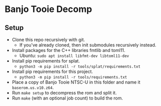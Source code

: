 # Banjo Tooie Decomp

## Setup

* Clone this repo recursively with git.
  * If you've already cloned, then init submodules recursively instead.
* Install packages for the C++ libraries fmtlib and toml11.
  * Ubuntu: `sudo apt install libfmt-dev libtoml11-dev`
* Install pip requirements for splat.
  * `python3 -m pip install -r tools/splat/requirements.txt`
* Install pip requirements for this project.
  * `python3 -m pip install -r tools/requirements.txt`
* Place a copy of Banjo Tooie NTSC-U in this folder and name it `baserom.us.v10.z64`.
* Run `make setup` to decompress the rom and split it.
* Run `make` (with an optional job count) to build the rom.
